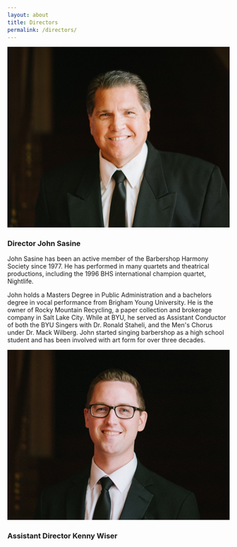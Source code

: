 ```yaml
---
layout: about
title: Directors
permalink: /directors/
---
```


<img alt="Saltaires Director John Sasine" class="portrait" src="/images/john_sasine.jpg" />

### Director John Sasine

John Sasine has been an active member of the Barbershop Harmony Society since 1977.
He has performed in many quartets and theatrical productions, including the 1996 BHS
international champion quartet, Nightlife.

John holds a Masters Degree in Public Administration and a bachelors degree in vocal
performance from Brigham Young University. He is the owner of Rocky Mountain Recycling,
a paper collection and brokerage company in Salt Lake City. While at BYU, he served as
Assistant Conductor of both the BYU Singers with Dr. Ronald Staheli,
and the Men's Chorus under Dr. Mack Wilberg. John started
singing barbershop as a high school student and has been involved with
art form for over three decades.

<img alt="Assistant Director Kenny Wiser" class="portrait" src="/images/kenny_wiser.jpg" />

### Assistant Director Kenny Wiser

